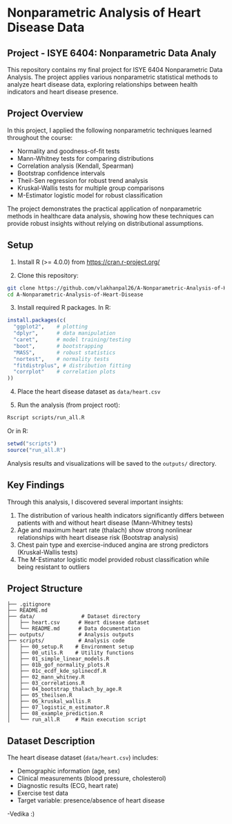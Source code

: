 # Nonparametric Analysis of Heart Disease Data

## Project - ISYE 6404: Nonparametric Data Analy

This repository contains my final project for ISYE 6404 Nonparametric Data Analysis. The project applies various nonparametric statistical methods to analyze heart disease data, exploring relationships between health indicators and heart disease presence.

## Project Overview

In this project, I applied the following nonparametric techniques learned throughout the course:
- Normality and goodness-of-fit tests
- Mann-Whitney tests for comparing distributions
- Correlation analysis (Kendall, Spearman)
- Bootstrap confidence intervals
- Theil-Sen regression for robust trend analysis
- Kruskal-Wallis tests for multiple group comparisons
- M-Estimator logistic model for robust classification

The project demonstrates the practical application of nonparametric methods in healthcare data analysis, showing how these techniques can provide robust insights without relying on distributional assumptions.

## Setup

1. Install R (>= 4.0.0) from https://cran.r-project.org/

2. Clone this repository:
```bash
git clone https://github.com/vlakhanpal26/A-Nonparametric-Analysis-of-Heart-Disease.git
cd A-Nonparametric-Analysis-of-Heart-Disease
```

3. Install required R packages. In R:
```r
install.packages(c(
  "ggplot2",    # plotting
  "dplyr",      # data manipulation
  "caret",      # model training/testing
  "boot",       # bootstrapping
  "MASS",       # robust statistics
  "nortest",    # normality tests
  "fitdistrplus", # distribution fitting
  "corrplot"    # correlation plots
))
```

4. Place the heart disease dataset as `data/heart.csv`

5. Run the analysis (from project root):
```bash
Rscript scripts/run_all.R
```

Or in R:
```r
setwd("scripts")
source("run_all.R")
```

Analysis results and visualizations will be saved to the `outputs/` directory.

## Key Findings

Through this analysis, I discovered several important insights:

1. The distribution of various health indicators significantly differs between patients with and without heart disease (Mann-Whitney tests)
2. Age and maximum heart rate (thalach) show strong nonlinear relationships with heart disease risk (Bootstrap analysis)
3. Chest pain type and exercise-induced angina are strong predictors (Kruskal-Wallis tests)
4. The M-Estimator logistic model provided robust classification while being resistant to outliers

## Project Structure

```
├── .gitignore
├── README.md
├── data/               # Dataset directory
│   ├── heart.csv      # Heart disease dataset
│   └── README.md      # Data documentation
├── outputs/           # Analysis outputs
├── scripts/           # Analysis code
│   ├── 00_setup.R    # Environment setup
│   ├── 00_utils.R    # Utility functions
│   ├── 01_simple_linear_models.R 
│   ├── 01b_gof_normality_plots.R
│   ├── 01c_ecdf_kde_splinecdf.R
│   ├── 02_mann_whitney.R
│   ├── 03_correlations.R
│   ├── 04_bootstrap_thalach_by_age.R
│   ├── 05_theilsen.R
│   ├── 06_kruskal_wallis.R
│   ├── 07_logistic_m_estimator.R
│   ├── 08_example_prediction.R
│   └── run_all.R     # Main execution script
```

## Dataset Description

The heart disease dataset (`data/heart.csv`) includes:
- Demographic information (age, sex)
- Clinical measurements (blood pressure, cholesterol)
- Diagnostic results (ECG, heart rate)
- Exercise test data
- Target variable: presence/absence of heart disease

-Vedika :)

